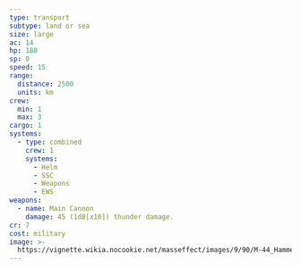 ```yaml
---
type: transport
subtype: land or sea
size: large
ac: 14
hp: 180
sp: 0
speed: 15
range:
  distance: 2500
  units: km
crew:
  min: 1
  max: 3
cargo: 1
systems:
  - type: combined
    crew: 1
    systems:
      - Helm
      - SSC
      - Weapons
      - EWS
weapons:
  - name: Main Cannon
    damage: 45 (1d8[x10]) thunder damage.
cr: 7
cost: military
image: >-
  https://vignette.wikia.nocookie.net/masseffect/images/9/90/M-44_Hammerhead_2160p.png/revision/latest/scale-to-width-down/640?cb=20141021172824
---
```

